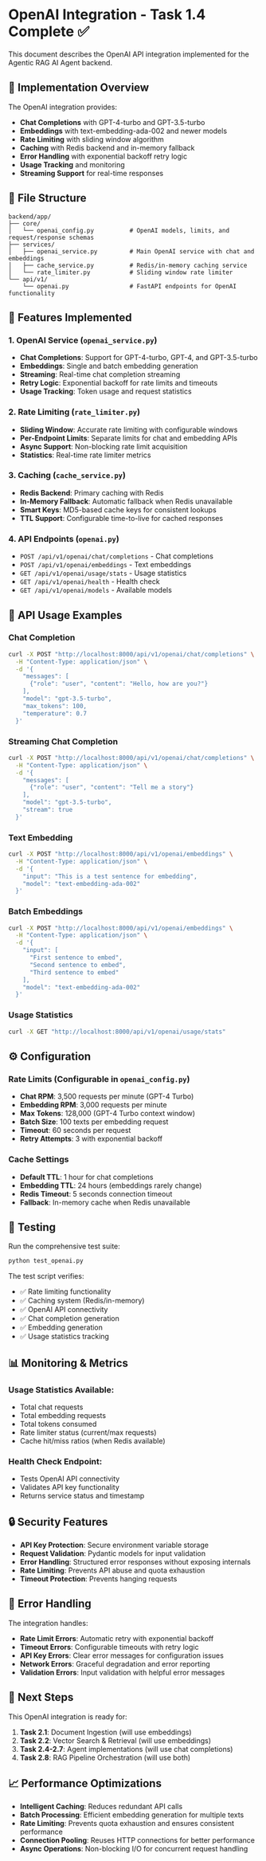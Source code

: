 # OpenAI Integration - Task 1.4 Complete ✅

This document describes the OpenAI API integration implemented for the Agentic RAG AI Agent backend.

## 🎯 Implementation Overview

The OpenAI integration provides:

- **Chat Completions** with GPT-4-turbo and GPT-3.5-turbo
- **Embeddings** with text-embedding-ada-002 and newer models
- **Rate Limiting** with sliding window algorithm
- **Caching** with Redis backend and in-memory fallback
- **Error Handling** with exponential backoff retry logic
- **Usage Tracking** and monitoring
- **Streaming Support** for real-time responses

## 📁 File Structure

```
backend/app/
├── core/
│   └── openai_config.py          # OpenAI models, limits, and request/response schemas
├── services/
│   ├── openai_service.py         # Main OpenAI service with chat and embeddings
│   ├── cache_service.py          # Redis/in-memory caching service
│   └── rate_limiter.py           # Sliding window rate limiter
└── api/v1/
    └── openai.py                 # FastAPI endpoints for OpenAI functionality
```

## 🔧 Features Implemented

### 1. OpenAI Service (`openai_service.py`)

- **Chat Completions**: Support for GPT-4-turbo, GPT-4, and GPT-3.5-turbo
- **Embeddings**: Single and batch embedding generation
- **Streaming**: Real-time chat completion streaming
- **Retry Logic**: Exponential backoff for rate limits and timeouts
- **Usage Tracking**: Token usage and request statistics

### 2. Rate Limiting (`rate_limiter.py`)

- **Sliding Window**: Accurate rate limiting with configurable windows
- **Per-Endpoint Limits**: Separate limits for chat and embedding APIs
- **Async Support**: Non-blocking rate limit acquisition
- **Statistics**: Real-time rate limiter metrics

### 3. Caching (`cache_service.py`)

- **Redis Backend**: Primary caching with Redis
- **In-Memory Fallback**: Automatic fallback when Redis unavailable
- **Smart Keys**: MD5-based cache keys for consistent lookups
- **TTL Support**: Configurable time-to-live for cached responses

### 4. API Endpoints (`openai.py`)

- `POST /api/v1/openai/chat/completions` - Chat completions
- `POST /api/v1/openai/embeddings` - Text embeddings
- `GET /api/v1/openai/usage/stats` - Usage statistics
- `GET /api/v1/openai/health` - Health check
- `GET /api/v1/openai/models` - Available models

## 🚀 API Usage Examples

### Chat Completion

```bash
curl -X POST "http://localhost:8000/api/v1/openai/chat/completions" \
  -H "Content-Type: application/json" \
  -d '{
    "messages": [
      {"role": "user", "content": "Hello, how are you?"}
    ],
    "model": "gpt-3.5-turbo",
    "max_tokens": 100,
    "temperature": 0.7
  }'
```

### Streaming Chat Completion

```bash
curl -X POST "http://localhost:8000/api/v1/openai/chat/completions" \
  -H "Content-Type: application/json" \
  -d '{
    "messages": [
      {"role": "user", "content": "Tell me a story"}
    ],
    "model": "gpt-3.5-turbo",
    "stream": true
  }'
```

### Text Embedding

```bash
curl -X POST "http://localhost:8000/api/v1/openai/embeddings" \
  -H "Content-Type: application/json" \
  -d '{
    "input": "This is a test sentence for embedding",
    "model": "text-embedding-ada-002"
  }'
```

### Batch Embeddings

```bash
curl -X POST "http://localhost:8000/api/v1/openai/embeddings" \
  -H "Content-Type: application/json" \
  -d '{
    "input": [
      "First sentence to embed",
      "Second sentence to embed",
      "Third sentence to embed"
    ],
    "model": "text-embedding-ada-002"
  }'
```

### Usage Statistics

```bash
curl -X GET "http://localhost:8000/api/v1/openai/usage/stats"
```

## ⚙️ Configuration

### Rate Limits (Configurable in `openai_config.py`)

- **Chat RPM**: 3,500 requests per minute (GPT-4 Turbo)
- **Embedding RPM**: 3,000 requests per minute
- **Max Tokens**: 128,000 (GPT-4 Turbo context window)
- **Batch Size**: 100 texts per embedding request
- **Timeout**: 60 seconds per request
- **Retry Attempts**: 3 with exponential backoff

### Cache Settings

- **Default TTL**: 1 hour for chat completions
- **Embedding TTL**: 24 hours (embeddings rarely change)
- **Redis Timeout**: 5 seconds connection timeout
- **Fallback**: In-memory cache when Redis unavailable

## 🧪 Testing

Run the comprehensive test suite:

```bash
python test_openai.py
```

The test script verifies:

- ✅ Rate limiting functionality
- ✅ Caching system (Redis/in-memory)
- ✅ OpenAI API connectivity
- ✅ Chat completion generation
- ✅ Embedding generation
- ✅ Usage statistics tracking

## 📊 Monitoring & Metrics

### Usage Statistics Available:

- Total chat requests
- Total embedding requests
- Total tokens consumed
- Rate limiter status (current/max requests)
- Cache hit/miss ratios (when Redis available)

### Health Check Endpoint:

- Tests OpenAI API connectivity
- Validates API key functionality
- Returns service status and timestamp

## 🔒 Security Features

- **API Key Protection**: Secure environment variable storage
- **Request Validation**: Pydantic models for input validation
- **Error Handling**: Structured error responses without exposing internals
- **Rate Limiting**: Prevents API abuse and quota exhaustion
- **Timeout Protection**: Prevents hanging requests

## 🚨 Error Handling

The integration handles:

- **Rate Limit Errors**: Automatic retry with exponential backoff
- **Timeout Errors**: Configurable timeouts with retry logic
- **API Key Errors**: Clear error messages for configuration issues
- **Network Errors**: Graceful degradation and error reporting
- **Validation Errors**: Input validation with helpful error messages

## 🔄 Next Steps

This OpenAI integration is ready for:

1. **Task 2.1**: Document Ingestion (will use embeddings)
2. **Task 2.2**: Vector Search & Retrieval (will use embeddings)
3. **Task 2.4-2.7**: Agent implementations (will use chat completions)
4. **Task 2.8**: RAG Pipeline Orchestration (will use both)

## 📈 Performance Optimizations

- **Intelligent Caching**: Reduces redundant API calls
- **Batch Processing**: Efficient embedding generation for multiple texts
- **Rate Limiting**: Prevents quota exhaustion and ensures consistent performance
- **Connection Pooling**: Reuses HTTP connections for better performance
- **Async Operations**: Non-blocking I/O for concurrent request handling

